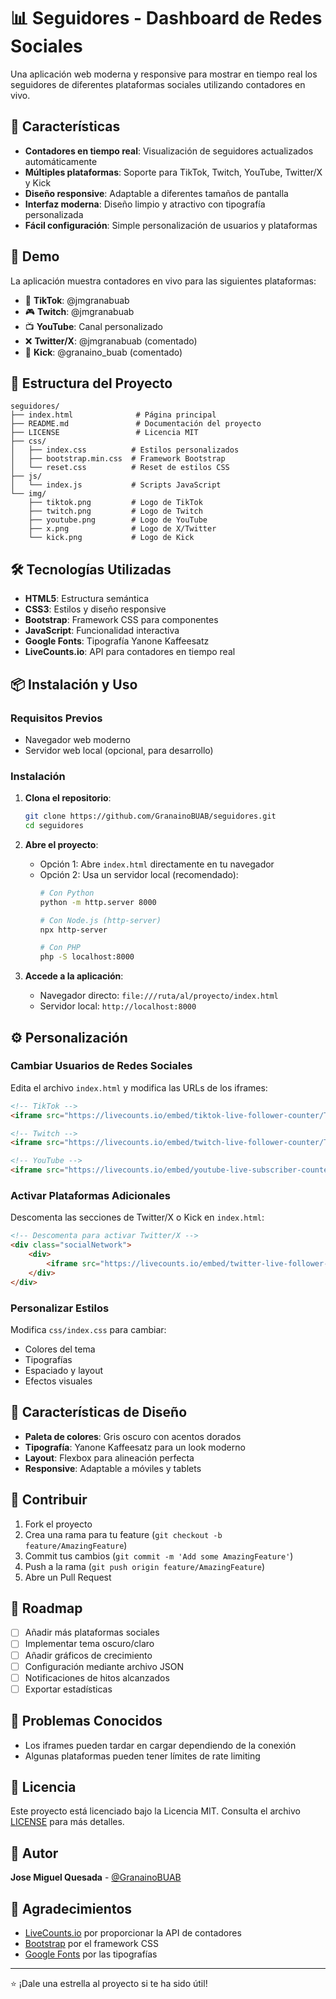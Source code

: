 # 📊 Seguidores - Dashboard de Redes Sociales

Una aplicación web moderna y responsive para mostrar en tiempo real los seguidores de diferentes plataformas sociales utilizando contadores en vivo.

## 🌟 Características

- **Contadores en tiempo real**: Visualización de seguidores actualizados automáticamente
- **Múltiples plataformas**: Soporte para TikTok, Twitch, YouTube, Twitter/X y Kick
- **Diseño responsive**: Adaptable a diferentes tamaños de pantalla
- **Interfaz moderna**: Diseño limpio y atractivo con tipografía personalizada
- **Fácil configuración**: Simple personalización de usuarios y plataformas

## 🚀 Demo

La aplicación muestra contadores en vivo para las siguientes plataformas:
- 🎵 **TikTok**: @jmgranabuab
- 🎮 **Twitch**: @jmgranabuab  
- 📺 **YouTube**: Canal personalizado
- ❌ **Twitter/X**: @jmgranabuab (comentado)
- 🎯 **Kick**: @granaino_buab (comentado)

## 📁 Estructura del Proyecto

```
seguidores/
├── index.html              # Página principal
├── README.md               # Documentación del proyecto
├── LICENSE                 # Licencia MIT
├── css/
│   ├── index.css          # Estilos personalizados
│   ├── bootstrap.min.css  # Framework Bootstrap
│   └── reset.css          # Reset de estilos CSS
├── js/
│   └── index.js           # Scripts JavaScript
└── img/
    ├── tiktok.png         # Logo de TikTok
    ├── twitch.png         # Logo de Twitch
    ├── youtube.png        # Logo de YouTube
    ├── x.png              # Logo de X/Twitter
    └── kick.png           # Logo de Kick
```

## 🛠️ Tecnologías Utilizadas

- **HTML5**: Estructura semántica
- **CSS3**: Estilos y diseño responsive
- **Bootstrap**: Framework CSS para componentes
- **JavaScript**: Funcionalidad interactiva
- **Google Fonts**: Tipografía Yanone Kaffeesatz
- **LiveCounts.io**: API para contadores en tiempo real

## 📦 Instalación y Uso

### Requisitos Previos
- Navegador web moderno
- Servidor web local (opcional, para desarrollo)

### Instalación

1. **Clona el repositorio**:
   ```bash
   git clone https://github.com/GranainoBUAB/seguidores.git
   cd seguidores
   ```

2. **Abre el proyecto**:
   - Opción 1: Abre `index.html` directamente en tu navegador
   - Opción 2: Usa un servidor local (recomendado):
     ```bash
     # Con Python
     python -m http.server 8000
     
     # Con Node.js (http-server)
     npx http-server
     
     # Con PHP
     php -S localhost:8000
     ```

3. **Accede a la aplicación**:
   - Navegador directo: `file:///ruta/al/proyecto/index.html`
   - Servidor local: `http://localhost:8000`

## ⚙️ Personalización

### Cambiar Usuarios de Redes Sociales

Edita el archivo `index.html` y modifica las URLs de los iframes:

```html
<!-- TikTok -->
<iframe src="https://livecounts.io/embed/tiktok-live-follower-counter/TU_USUARIO"></iframe>

<!-- Twitch -->
<iframe src="https://livecounts.io/embed/twitch-live-follower-counter/TU_USUARIO"></iframe>

<!-- YouTube -->
<iframe src="https://livecounts.io/embed/youtube-live-subscriber-counter/TU_CHANNEL_ID"></iframe>
```

### Activar Plataformas Adicionales

Descomenta las secciones de Twitter/X o Kick en `index.html`:

```html
<!-- Descomenta para activar Twitter/X -->
<div class="socialNetwork">
    <div>
        <iframe src="https://livecounts.io/embed/twitter-live-follower-counter/TU_USUARIO"></iframe>
    </div>
</div>
```

### Personalizar Estilos

Modifica `css/index.css` para cambiar:
- Colores del tema
- Tipografías
- Espaciado y layout
- Efectos visuales

## 🎨 Características de Diseño

- **Paleta de colores**: Gris oscuro con acentos dorados
- **Tipografía**: Yanone Kaffeesatz para un look moderno
- **Layout**: Flexbox para alineación perfecta
- **Responsive**: Adaptable a móviles y tablets

## 🤝 Contribuir

1. Fork el proyecto
2. Crea una rama para tu feature (`git checkout -b feature/AmazingFeature`)
3. Commit tus cambios (`git commit -m 'Add some AmazingFeature'`)
4. Push a la rama (`git push origin feature/AmazingFeature`)
5. Abre un Pull Request

## 📝 Roadmap

- [ ] Añadir más plataformas sociales
- [ ] Implementar tema oscuro/claro
- [ ] Añadir gráficos de crecimiento
- [ ] Configuración mediante archivo JSON
- [ ] Notificaciones de hitos alcanzados
- [ ] Exportar estadísticas

## 🐛 Problemas Conocidos

- Los iframes pueden tardar en cargar dependiendo de la conexión
- Algunas plataformas pueden tener límites de rate limiting

## 📄 Licencia

Este proyecto está licenciado bajo la Licencia MIT. Consulta el archivo [LICENSE](LICENSE) para más detalles.

## 👤 Autor

**Jose Miguel Quesada** - [@GranainoBUAB](https://github.com/GranainoBUAB)

## 🙏 Agradecimientos

- [LiveCounts.io](https://livecounts.io/) por proporcionar la API de contadores
- [Bootstrap](https://getbootstrap.com/) por el framework CSS
- [Google Fonts](https://fonts.google.com/) por las tipografías

---

⭐ ¡Dale una estrella al proyecto si te ha sido útil!
